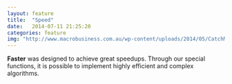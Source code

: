 ```yaml
---
layout: feature
title:  "Speed"
date:   2014-07-11 21:25:20
categories: feature
img: "http://www.macrobusiness.com.au/wp-content/uploads/2014/05/CatchMeIfYouCan-300x229.jpg"
---
```

__Faster__ was designed to achieve great speedups. Through our special functions, it is possible to implement highly efficient and complex algorithms.

